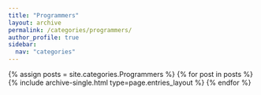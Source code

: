 ```yaml
---
title: "Programmers"
layout: archive
permalink: /categories/programmers/
author_profile: true
sidebar:
  nav: "categories"
---
```


{% assign posts = site.categories.Programmers %}
{% for post in posts %}
  {% include archive-single.html type=page.entries_layout %}
{% endfor %}